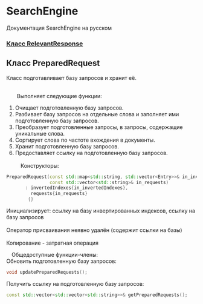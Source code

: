 # SearchEngine
Документация SearchEngine на русском

### [Класс RelevantResponse](../RelevantResponse.md)

## Класс PreparedRequest
Класс подготавливает базу запросов и хранит её.

\
&emsp;&emsp;Выполняет следующие функции:
		
1. Очищает подготовленную базу запросов.
2. Разбивает базу запросов на отдельные слова и заполняет ими подготовленную базу запросов.
3. Преобразует подготовленные запросы, в запросы, содержащие уникальные слова.
4. Сортирует слова по частоте вхождения в документы.
5. Хранит подготовленную базу запросов.
6. Предоставляет ссылку на подготовленную базу запросов.\
\
&emsp;Конструкторы:
```cpp
PreparedRequest(const std::map<std::string, std::vector<Entry>>& in_invertedIndexes,
                const std::vector<std::string>& in_requests)
       : invertedIndexes{in_invertedIndexes},
         requests{in_requests}
        {}
```
Инициализирует: ссылку на базу инвертированных индексов, ссылку на базу запросов\
\
Оператор присваивания неявно удалён (содержит ссылки на базы)\
\
Копирование - затратная операция

&emsp;Общедоступные функции-члены:\
Обновить подготовленную базу запросов:
```cpp
void updatePreparedRequests();
```
Получить ссылку на подготовленную базу запросов:
```cpp
const std::vector<std::vector<std::string>>& getPreparedRequests();
```
